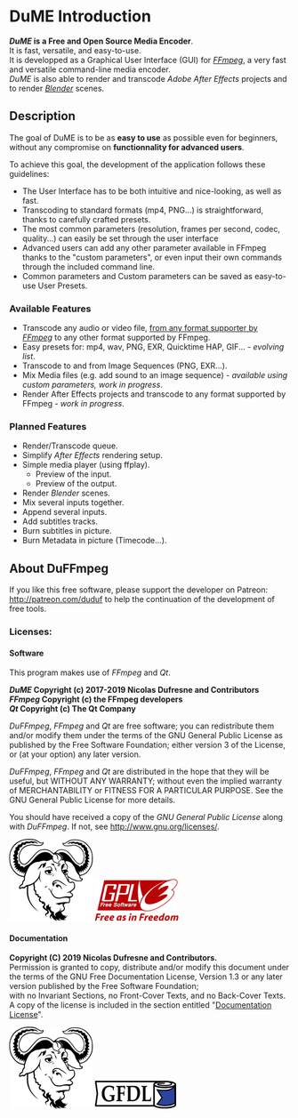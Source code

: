 # DuME Introduction

**_DuME_ is a Free and Open Source Media Encoder**.  
It is fast, versatile, and easy-to-use.  
It is developped as a Graphical User Interface (GUI) for [*FFmpeg*](https://ffmpeg.org/), a very fast and versatile command-line media encoder.  
*DuME* is also able to render and transcode *Adobe After Effects* projects and to render [*Blender*](http://blender.org) scenes.

## Description

The goal of DuME is to be as **easy to use** as possible even for beginners, without any compromise on **functionnality for advanced users**.

To achieve this goal, the development of the application follows these guidelines:

- The User Interface has to be both intuitive and nice-looking, as well as fast.
- Transcoding to standard formats (mp4, PNG...) is straightforward, thanks to carefully crafted presets.
- The most common parameters (resolution, frames per second, codec, quality...) can easily be set through the user interface
- Advanced users can add any other parameter available in FFmpeg thanks to the "custom parameters", or even input their own commands through the included command line.
- Common parameters and Custom parameters can be saved as easy-to-use User Presets.

### Available Features

- Transcode any audio or video file, [from any format supporter by *FFmpeg*](https://ffmpeg.org/general.html#Supported-File-Formats_002c-Codecs-or-Features) to any other format supported by FFmpeg.
- Easy presets for: mp4, wav, PNG, EXR, Quicktime HAP, GIF... - *evolving list*.
- Transcode to and from Image Sequences (PNG, EXR...).
- Mix Media files (e.g. add sound to an image sequence) - *available using custom parameters, work in progress*.
- Render After Effects projects and transcode to any format supported by FFmpeg - *work in progress*.

### Planned Features

- Render/Transcode queue.
- Simplify *After Effects* rendering setup.
- Simple media player (using ffplay).  
    - Preview of the input.
    - Preview of the output.
- Render *Blender* scenes.
- Mix several inputs together.
- Append several inputs.
- Add subtitles tracks.
- Burn subtitles in picture.
- Burn Metadata in picture (Timecode...).

## About DuFFmpeg

If you like this free software, please support the developer on Patreon: http://patreon.com/duduf to help the continuation of the development of free tools.

### Licenses:

#### Software

This program makes use of *FFmpeg* and *Qt*.

***DuME* Copyright (c) 2017-2019 Nicolas Dufresne and Contributors**  
***FFmpeg* Copyright (c) the FFmpeg developers**  
***Qt* Copyright (c) The Qt Company**

*DuFFmpeg*, *FFmpeg* and *Qt* are free software; you can redistribute them and/or modify them under the terms of the GNU General Public License as published by the Free Software Foundation; either version 3 of the License, or
(at your option) any later version.

*DuFFmpeg*, *FFmpeg* and *Qt* are distributed in the hope that they will be useful, but WITHOUT ANY WARRANTY; without even the implied warranty of MERCHANTABILITY or FITNESS FOR A PARTICULAR PURPOSE.  See the
GNU General Public License for more details.

You should have received a copy of the *GNU General Public License* along with *DuFFmpeg*.  If not, see http://www.gnu.org/licenses/.

![GNU](img/logos/gnu.png) ![GPL](img/logos/gplv3.png) 

#### Documentation

**Copyright (C)  2019 Nicolas Dufresne and Contributors.**  
Permission is granted to copy, distribute and/or modify this document under the terms of the GNU Free Documentation License, Version 1.3 or any later version published by the Free Software Foundation;  
with no Invariant Sections, no Front-Cover Texts, and no Back-Cover Texts.
A copy of the license is included in the section entitled "[Documentation License](doc-license.md)".

![GNU](img/logos/gnu.png) ![GFDL](img/logos/gfdl-logo.png) 
